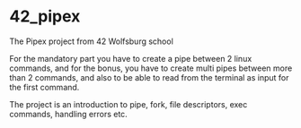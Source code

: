 # 42_pipex
The Pipex project from 42 Wolfsburg school

For the mandatory part you have to create a pipe between 2 linux commands, and for the bonus, you have to create multi pipes between more than 2 commands, and also to be able to read from the terminal as input for the first command.

The project is an introduction to pipe, fork, file descriptors, exec commands, handling errors etc.
